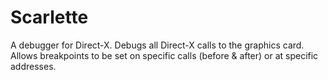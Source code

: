# Scarlette
A debugger for Direct-X. Debugs all Direct-X calls to the graphics card. Allows breakpoints to be set on specific calls (before &amp; after) or at specific addresses.
